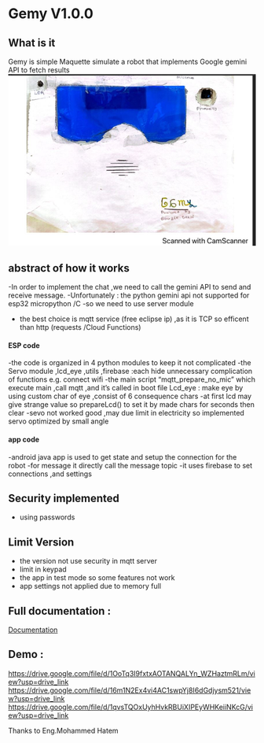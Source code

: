 # Gemy V1.0.0

## What is it
Gemy is simple Maquette simulate a robot that implements Google gemini API to fetch results
![alt text](files/the%20robot%20snap.JPG)



## abstract of how it works 
-In order to implement the chat ,we need to call the gemini API to send and receive message.
-Unfortunately : the python gemini api not supported for esp32 micropython /C
-so we need to use server module

- the best choice is mqtt service (free eclipse ip) ,as it is TCP so efficent than http (requests /Cloud Functions)


#### ESP code
-the code is organized in 4 python modules to keep it not complicated
-the Servo module ,lcd_eye ,utils ,firebase :each hide unnecessary complication of functions e.g. connect wifi
-the main script “mqtt_prepare_no_mic” which execute main ,call mqtt ,and it’s called in boot file 
Lcd_eye : make eye by using custom char of eye ,consist of 6 consequence chars
-at first lcd may give strange value so prepareLcd() to set it by made chars for seconds then clear
-sevo not worked good ,may due limit in electricity so implemented servo optimized by small angle 


#### app code
-android java app is used to get state and setup the connection for the robot
-for message it directly call the message topic
-it uses firebase to set connections ,and settings

## Security implemented
- using passwords 


## Limit Version
- the version not use security in mqtt server
- limit in keypad
- the app in test mode so some features not work
- app settings not applied due to memory full 



## Full documentation :
[Documentation](files/report_project.docx)


## Demo :
https://drive.google.com/file/d/1OoTq3I9fxtxAOTANQALYn_WZHaztmRLm/view?usp=drive_link 
https://drive.google.com/file/d/16m1N2Ex4vi4AC1swpYj8I6dGdjysm521/view?usp=drive_link 
https://drive.google.com/file/d/1qvsTQOxUyhHvkRBUiXIPEyWHKeiiNKcG/view?usp=drive_link 



Thanks to Eng.Mohammed Hatem 